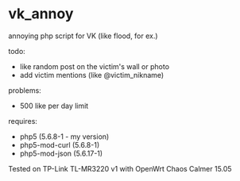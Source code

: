 # vk_annoy
annoying php script for VK (like flood, for ex.)

todo:
- like random post on the victim's wall or photo
- add victim mentions (like @victim_nikname)

problems:
- 500 like per day limit

requires:
- php5 (5.6.8-1 - my version)
- php5-mod-curl (5.6.8-1)
- php5-mod-json (5.6.17-1)

Tested on TP-Link TL-MR3220 v1 with OpenWrt Chaos Calmer 15.05 
